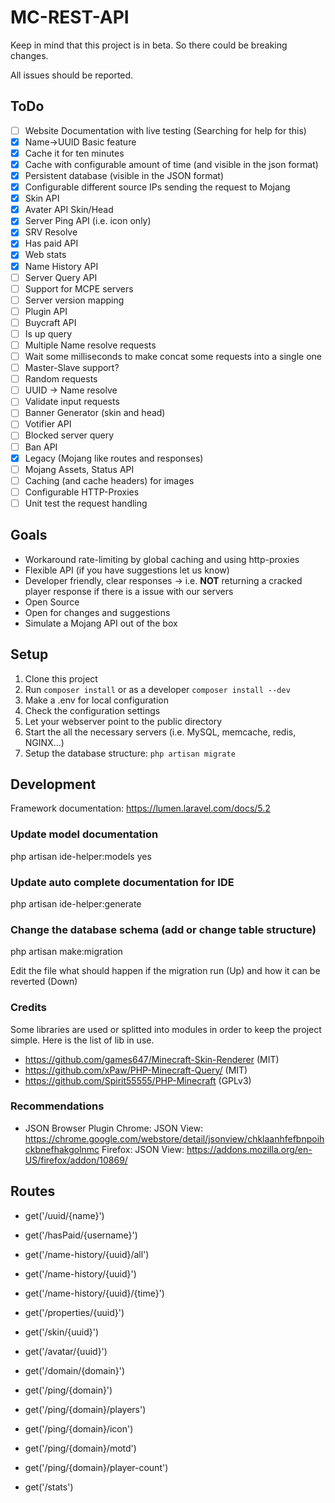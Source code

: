 # MC-REST-API

Keep in mind that this project is in beta. So there could be breaking changes.

All issues should be reported.

## ToDo

- [ ] Website Documentation with live testing (Searching for help for this)
- [X] Name->UUID Basic feature
- [X] Cache it for ten minutes
- [X] Cache with configurable amount of time (and visible in the json format)
- [X] Persistent database (visible in the JSON format)
- [X] Configurable different source IPs sending the request to Mojang
- [X] Skin API
- [X] Avater API Skin/Head
- [X] Server Ping API (i.e. icon only)
- [X] SRV Resolve
- [X] Has paid API
- [X] Web stats
- [X] Name History API
- [ ] Server Query API
- [ ] Support for MCPE servers
- [ ] Server version mapping
- [ ] Plugin API
- [ ] Buycraft API
- [ ] Is up query
- [ ] Multiple Name resolve requests
- [ ] Wait some milliseconds to make concat some requests into a single one
- [ ] Master-Slave support?
- [ ] Random requests
- [ ] UUID -> Name resolve
- [ ] Validate input requests
- [ ] Banner Generator (skin and head)
- [ ] Votifier API
- [ ] Blocked server query
- [ ] Ban API
- [X] Legacy (Mojang like routes and responses)
- [ ] Mojang Assets, Status API
- [ ] Caching (and cache headers) for images
- [ ] Configurable HTTP-Proxies
- [ ] Unit test the request handling

## Goals

* Workaround rate-limiting by global caching and using http-proxies
* Flexible API (if you have suggestions let us know)
* Developer friendly, clear responses -> i.e. **NOT** returning a cracked player response if there is a issue with our servers
* Open Source
* Open for changes and suggestions
* Simulate a Mojang API out of the box

## Setup

1. Clone this project
2. Run ```composer install``` or as a developer ```composer install --dev```
3. Make a .env for local configuration
4. Check the configuration settings
5. Let your webserver point to the public directory
6. Start the all the necessary servers (i.e. MySQL, memcache, redis, NGINX...)
7. Setup the database structure: ```php artisan migrate```

## Development

Framework documentation: https://lumen.laravel.com/docs/5.2

### Update model documentation

php artisan ide-helper:models
yes

### Update auto complete documentation for IDE

php artisan ide-helper:generate

### Change the database schema (add or change table structure)

php artisan make:migration

Edit the file what should happen if the migration run (Up) and how it can be reverted (Down)

### Credits

Some libraries are used or splitted into modules in order to keep the project simple. Here is the list of lib in use.

* https://github.com/games647/Minecraft-Skin-Renderer (MIT)
* https://github.com/xPaw/PHP-Minecraft-Query/ (MIT)
* https://github.com/Spirit55555/PHP-Minecraft (GPLv3)

### Recommendations

* JSON Browser Plugin
    Chrome: JSON View:  https://chrome.google.com/webstore/detail/jsonview/chklaanhfefbnpoihckbnefhakgolnmc
    Firefox: JSON View: https://addons.mozilla.org/en-US/firefox/addon/10869/

## Routes

* get('/uuid/{name}')
* get('/hasPaid/{username}')

* get('/name-history/{uuid}/all')
* get('/name-history/{uuid}')
* get('/name-history/{uuid}/{time}')

* get('/properties/{uuid}')
* get('/skin/{uuid}')
* get('/avatar/{uuid}')

*  get('/domain/{domain}')

* get('/ping/{domain}')
* get('/ping/{domain}/players')
* get('/ping/{domain}/icon')
* get('/ping/{domain}/motd')
* get('/ping/{domain}/player-count')

* get('/stats')